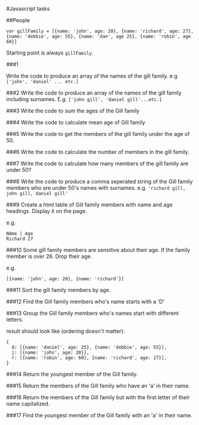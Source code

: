 #Javascript tasks


##People

```
var gillFamily = [{name: 'john', age: 20}, {name: 'richard', age: 27}, {name: 'debbie', age: 55}, {name: 'dan', age 25}, {name: 'robin', age 60}]
```


Starting point is always `gillFamily`.

###1

Write the code to produce an array of the names of the gill family. e.g `['john', 'daniel' ... etc.]`

###2
Write the code to produce an array of the names of the gill family including surnames. E.g. `['john gill', 'daniel gill'...etc.]`

###3
Write the code to sum the ages of the Gill family

###4
Write the code to calculate mean age of Gill family

###5
Write the code to get the members of the gill family under the age of 50.

###6
Write the code to calculate the number of members in the gill family.

###7
Write the code to calculate how many members of the gill family are under 50?

###8
Write the code to produce a comma seperated string of the Gill family members who are under 50's names with surnames. e.g. `'richard gill, john gill, daniel gill'`

###9
Create a html table of Gill family members with name and age headings. Display it on the page.

e.g.
```
NAme | Age
Richard 27
```
###10
Some gill family members are sensitive about their age. If the family member is over 26. Drop their age.

e.g.

`[{name: 'john', age: 20}, {name: 'richard'}]`

###11
Sort the gill family members by age.

###12
Find the Gill family members who's name starts with a 'D'


###13
Group the Gill family members who's names start with different letters.

result should look like (ordering doesn't matter):
```
{
  d: [{name: 'daniel', age: 25}, {name: 'debbie', age: 55}],
  j: [{name: 'john', age: 20}],
  r: [{name: 'robin', age: 60}, {name: 'richard', age: 27}],
}
```

###14
Return the youngest member of the Gill family.

###15
Return the members of the Gill family who have an 'a' in their name.

###16
Return the members of the Gill family but with the first letter of their name capitalized.

###17
Find the youngest member of the Gill family with an 'a' in their name.

